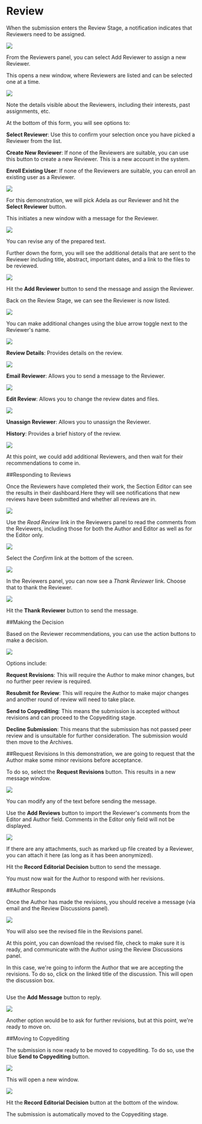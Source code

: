 # Review

When the submission enters the Review Stage, a notification indicates that Reviewers need to be assigned.

![](learning-ojs-3-ed-rev.png)

From the Reviewers panel, you can select Add Reviewer to assign a new Reviewer.

This opens a new window, where Reviewers are listed and can be selected one at a time.

![](learning-ojs-3-ed-rev-add.png)

Note the details visible about the Reviewers, including their interests, past assignments, etc.

At the bottom of this form, you will see options to:

**Select Reviewer**: Use this to confirm your selection once you have picked a Reviewer from the list.

**Create New Reviewer**: If none of the Reviewers are suitable, you can use this button to create a new Reviewer. This is a new account in the system.

**Enroll Existing User**: If none of the Reviewers are suitable, you can enroll an existing user as a Reviewer.

![](learning-ojs-3-ed-rev-add-2.png)

For this demonstration, we will pick Adela as our Reviewer and hit the **Select Reviewer** button.

This initiates a new window with a message for the Reviewer.

![](learning-ojs-3-ed-rev-add-3.png)

You can revise any of the prepared text.

Further down the form, you will see the additional details that are sent to the Reviewer including title, abstract, important dates, and a link to the files to be reviewed.

![](learning-ojs-3-ed-rev-add-4.png)

Hit the **Add Reviewer** button to send the message and assign the Reviewer.

Back on the Review Stage, we can see the Reviewer is now listed.

![](learning-ojs-3-ed-rev-reviewer-added.png)

You can make additional changes using the blue arrow toggle next to the Reviewer's name.

![](learning-ojs-3-ed-rev-reviewer-added-2.png)

**Review Details**: Provides details on the review.

![](learning-ojs-3-ed-rev-reviewer-review-details.png)

**Email Reviewer**: Allows you to send a message to the Reviewer.

![](learning-ojs-3-ed-rev-reviewer-email-reviewer.png)

**Edit Review**: Allows you to change the review dates and files.

![](learning-ojs-3-ed-rev-reviewer-edit-review.png)

**Unassign Reviewer**: Allows you to unassign the Reviewer.

**History**: Provides a brief history of the review.

![](learning-ojs-3-ed-rev-review-history.png)

At this point, we could add additional Reviewers, and then wait for their recommendations to come in.

##Responding to Reviews

Once the Reviewers have completed their work, the Section Editor can see the results in their dashboard.Here they will see notifications that new reviews have been submitted and whether all reviews are in.

![](learning-ojs-3-ed-rev-responding.png)

Use the *Read Review* link in the Reviewers panel to read the comments from the Reviewers, including those for both the Author and Editor as well as for the Editor only.

![](learning-ojs-3-ed-rev-read-reviews.png)

Select the *Confirm* link at the bottom of the screen.

![](learning-ojs-3-ed-rev-thank.png)

In the Reviewers panel, you can now see a *Thank Reviewer* link. Choose that to thank the Reviewer.

![](learning-ojs-3-ed-rev-thank2.png)

Hit the **Thank Reviewer** button to send the message.

##Making the Decision

Based on the Reviewer recommendations, you can use the action buttons to make a decision.

![](learning-ojs-3-ed-rev-decision.png)

Options include:

**Request Revisions**: This will require the Author to make minor changes, but no further peer review is required.

**Resubmit for Review**: This will require the Author to make major changes and another round of review will need to take place.

**Send to Copyediting**: This means the submission is accepted without revisions and can proceed to the Copyediting stage.

**Decline Submission**: This means that the submission has not passed peer review and is unsuitable for further consideration. The submission would then move to the Archives.

##Request Revisions
In this demonstration, we are going to request that the Author make some minor revisions before acceptance.

To do so, select the **Request Revisions** button. This results in a new message window.

![](learning-ojs-3-ed-rev-req-revisions.png)

You can modify any of the text before sending the message.

Use the **Add Reviews** button to import the Reviewer's comments from the Editor and Author field. Comments in the Editor only field will not be displayed.

![](learning-ojs-3-ed-rev-req-revisions2.png)

If there are any attachments, such as marked up file created by a Reviewer, you can attach it here (as long as it has been anonymized).

Hit the **Record Editorial Decision** button to send the message.

You must now wait for the Author to respond with her revisions.

##Author Responds

Once the Author has made the revisions, you should receive a message (via email and the Review Discussions panel).

![](learning-ojs-3-ed-discussion-panel.png)

You will also see the revised file in the Revisions panel.

At this point, you can download the revised file, check to make sure it is ready, and communicate with the Author using the Review Discussions panel.

In this case, we're going to inform the Author that we are accepting the revisions. To do so, click on the linked title of the discussion. This will open the discussion box.

![![](learning-ojs-3-ed-discussion-window.png)](learning-ojs-3-ed-discussion-window.png)

Use the **Add Message** button to reply.

![](learning-ojs-3-ed-discussion-window-reply.png)

Another option would be to ask for further revisions, but at this point, we're ready to move on.

##Moving to Copyediting

The submission is now ready to be moved to copyediting. To do so, use the blue **Send to Copyediting** button.

![](learning-ojs-3-ed-send-to-copyediting.png)

This will open a new window.

![](learning-ojs-3-ed-accept.png)

Hit the **Record Editorial Decision** button at the bottom of the window.

The submission is automatically moved to the Copyediting stage.






